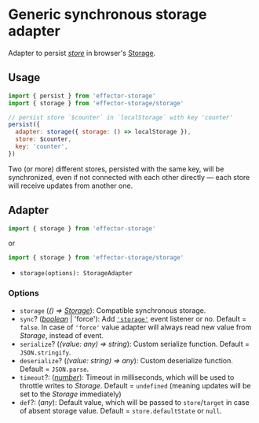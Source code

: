 # Generic synchronous storage adapter

Adapter to persist [_store_] in browser's [Storage].

## Usage

```javascript
import { persist } from 'effector-storage'
import { storage } from 'effector-storage/storage'

// persist store `$counter` in `localStorage` with key 'counter'
persist({
  adapter: storage({ storage: () => localStorage }),
  store: $counter,
  key: 'counter',
})
```

Two (or more) different stores, persisted with the same key, will be synchronized, even if not connected with each other directly — each store will receive updates from another one.

## Adapter

```javascript
import { storage } from 'effector-storage'
```

or

```javascript
import { storage } from 'effector-storage/storage'
```

- `storage(options): StorageAdapter`

### Options

- `storage` (_() => [Storage]_): Compatible synchronous storage.
- `sync`? ([_boolean_] | 'force'): Add [`'storage'`] event listener or no. Default = `false`. In case of `'force'` value adapter will always read new value from _Storage_, instead of event.
- `serialize`? (_(value: any) => string_): Custom serialize function. Default = `JSON.stringify`.
- `deserialize`? (_(value: string) => any_): Custom deserialize function. Default = `JSON.parse`.
- `timeout`?: ([_number_]): Timeout in milliseconds, which will be used to throttle writes to _Storage_. Default = `undefined` (meaning updates will be set to the _Storage_ immediately)
- `def`?: (_any_): Default value, which will be passed to `store`/`target` in case of absent storage value. Default = `store.defaultState` or `null`.

[storage]: https://developer.mozilla.org/en-US/docs/Web/API/Storage
[`'storage'`]: https://developer.mozilla.org/en-US/docs/Web/API/StorageEvent
[_store_]: https://effector.dev/docs/api/effector/store
[_boolean_]: https://developer.mozilla.org/en-US/docs/Glossary/Boolean
[_number_]: https://developer.mozilla.org/en-US/docs/Glossary/Number
